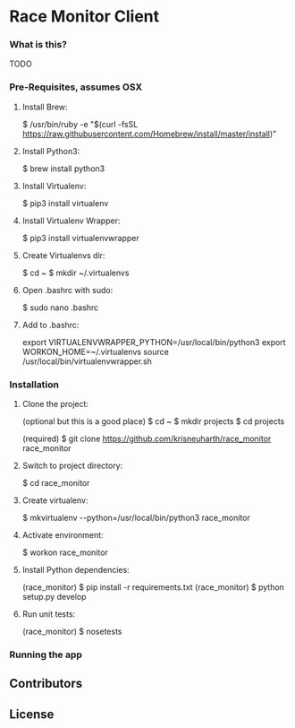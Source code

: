 # Race Monitor Client

### What is this?

TODO

### Pre-Requisites, assumes OSX

1) Install Brew:

	$ /usr/bin/ruby -e "$(curl -fsSL https://raw.githubusercontent.com/Homebrew/install/master/install)"

2) Install Python3:

	$ brew install python3

3) Install Virtualenv:

	$ pip3 install virtualenv

4) Install Virtualenv Wrapper:

	$ pip3 install virtualenvwrapper

5) Create Virtualenvs dir:

    $ cd ~
	$ mkdir ~/.virtualenvs

6) Open .bashrc with sudo:

	$ sudo nano .bashrc

7) Add to .bashrc:

	export VIRTUALENVWRAPPER_PYTHON=/usr/local/bin/python3
	export WORKON_HOME=~/.virtualenvs
	source /usr/local/bin/virtualenvwrapper.sh


### Installation

1) Clone the project:

    (optional but this is a good place)
    $ cd ~
    $ mkdir projects
    $ cd projects

    (required)
	$ git clone https://github.com/krisneuharth/race_monitor race_monitor

2) Switch to project directory:

	$ cd race_monitor

3) Create virtualenv:

	$ mkvirtualenv --python=/usr/local/bin/python3 race_monitor

4) Activate environment:

	$ workon race_monitor

5) Install Python dependencies:

	(race_monitor) $ pip install -r requirements.txt
	(race_monitor) $ python setup.py develop

6) Run unit tests:

    (race_monitor) $ nosetests
    
    
### Running the app

## Contributors

## License


